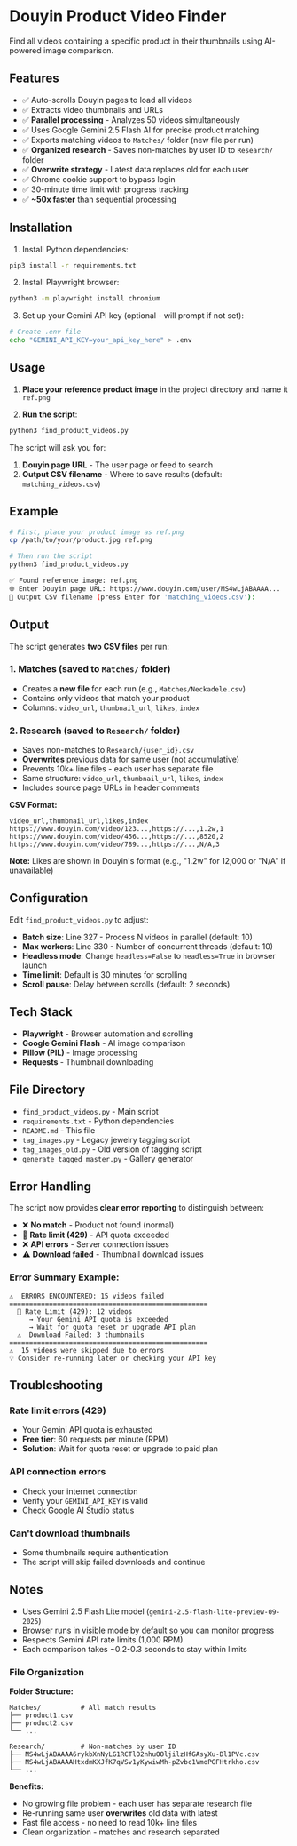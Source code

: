 # Douyin Product Video Finder

Find all videos containing a specific product in their thumbnails using AI-powered image comparison.

## Features

- ✅ Auto-scrolls Douyin pages to load all videos
- ✅ Extracts video thumbnails and URLs
- ✅ **Parallel processing** - Analyzes 50 videos simultaneously
- ✅ Uses Google Gemini 2.5 Flash AI for precise product matching
- ✅ Exports matching videos to `Matches/` folder (new file per run)
- ✅ **Organized research** - Saves non-matches by user ID to `Research/` folder
- ✅ **Overwrite strategy** - Latest data replaces old for each user
- ✅ Chrome cookie support to bypass login
- ✅ 30-minute time limit with progress tracking
- ✅ **~50x faster** than sequential processing

## Installation

1. Install Python dependencies:
```bash
pip3 install -r requirements.txt
```

2. Install Playwright browser:
```bash
python3 -m playwright install chromium
```

3. Set up your Gemini API key (optional - will prompt if not set):
```bash
# Create .env file
echo "GEMINI_API_KEY=your_api_key_here" > .env
```

## Usage

1. **Place your reference product image** in the project directory and name it `ref.png`

2. **Run the script**:
```bash
python3 find_product_videos.py
```

The script will ask you for:
1. **Douyin page URL** - The user page or feed to search
2. **Output CSV filename** - Where to save results (default: `matching_videos.csv`)

## Example

```bash
# First, place your product image as ref.png
cp /path/to/your/product.jpg ref.png

# Then run the script
python3 find_product_videos.py

✅ Found reference image: ref.png
🌐 Enter Douyin page URL: https://www.douyin.com/user/MS4wLjABAAAA...
💾 Output CSV filename (press Enter for 'matching_videos.csv'): 
```

## Output

The script generates **two CSV files** per run:

### 1. Matches (saved to `Matches/` folder)
- Creates a **new file** for each run (e.g., `Matches/Neckadele.csv`)
- Contains only videos that match your product
- Columns: `video_url`, `thumbnail_url`, `likes`, `index`

### 2. Research (saved to `Research/` folder)
- Saves non-matches to `Research/{user_id}.csv`
- **Overwrites** previous data for same user (not accumulative)
- Prevents 10k+ line files - each user has separate file
- Same structure: `video_url`, `thumbnail_url`, `likes`, `index`
- Includes source page URLs in header comments

**CSV Format:**
```csv
video_url,thumbnail_url,likes,index
https://www.douyin.com/video/123...,https://...,1.2w,1
https://www.douyin.com/video/456...,https://...,8520,2
https://www.douyin.com/video/789...,https://...,N/A,3
```

**Note:** Likes are shown in Douyin's format (e.g., "1.2w" for 12,000 or "N/A" if unavailable)

## Configuration

Edit `find_product_videos.py` to adjust:
- **Batch size**: Line 327 - Process N videos in parallel (default: 10)
- **Max workers**: Line 330 - Number of concurrent threads (default: 10)
- **Headless mode**: Change `headless=False` to `headless=True` in browser launch
- **Time limit**: Default is 30 minutes for scrolling
- **Scroll pause**: Delay between scrolls (default: 2 seconds)

## Tech Stack

- **Playwright** - Browser automation and scrolling
- **Google Gemini Flash** - AI image comparison
- **Pillow (PIL)** - Image processing
- **Requests** - Thumbnail downloading

## File Directory

- `find_product_videos.py` - Main script
- `requirements.txt` - Python dependencies
- `README.md` - This file
- `tag_images.py` - Legacy jewelry tagging script
- `tag_images_old.py` - Old version of tagging script
- `generate_tagged_master.py` - Gallery generator

## Error Handling

The script now provides **clear error reporting** to distinguish between:
- ❌ **No match** - Product not found (normal)
- 🚫 **Rate limit (429)** - API quota exceeded
- ❌ **API errors** - Server connection issues
- ⚠️  **Download failed** - Thumbnail download issues

### Error Summary Example:
```
⚠️  ERRORS ENCOUNTERED: 15 videos failed
==================================================
  🚫 Rate Limit (429): 12 videos
     → Your Gemini API quota is exceeded
     → Wait for quota reset or upgrade API plan
  ⚠️  Download Failed: 3 thumbnails
==================================================
⚠️  15 videos were skipped due to errors
💡 Consider re-running later or checking your API key
```

## Troubleshooting

### Rate limit errors (429)
- Your Gemini API quota is exhausted
- **Free tier**: 60 requests per minute (RPM)
- **Solution**: Wait for quota reset or upgrade to paid plan

### API connection errors
- Check your internet connection
- Verify your `GEMINI_API_KEY` is valid
- Check Google AI Studio status

### Can't download thumbnails
- Some thumbnails require authentication
- The script will skip failed downloads and continue

## Notes

- Uses Gemini 2.5 Flash Lite model (`gemini-2.5-flash-lite-preview-09-2025`)
- Browser runs in visible mode by default so you can monitor progress
- Respects Gemini API rate limits (1,000 RPM)
- Each comparison takes ~0.2-0.3 seconds to stay within limits

### File Organization

**Folder Structure:**
```
Matches/          # All match results
├── product1.csv
├── product2.csv
└── ...

Research/         # Non-matches by user ID
├── MS4wLjABAAAA6rykbXnNyLG1RCTlO2nhuOOljilzHfGAsyXu-Dl1PVc.csv
├── MS4wLjABAAAAHtxdmKXJfK7qVSv1yKywiwMh-pZvbc1VmoPGFHtrkho.csv
└── ...
```

**Benefits:**
- No growing file problem - each user has separate research file
- Re-running same user **overwrites** old data with latest
- Fast file access - no need to read 10k+ line files
- Clean organization - matches and research separated
